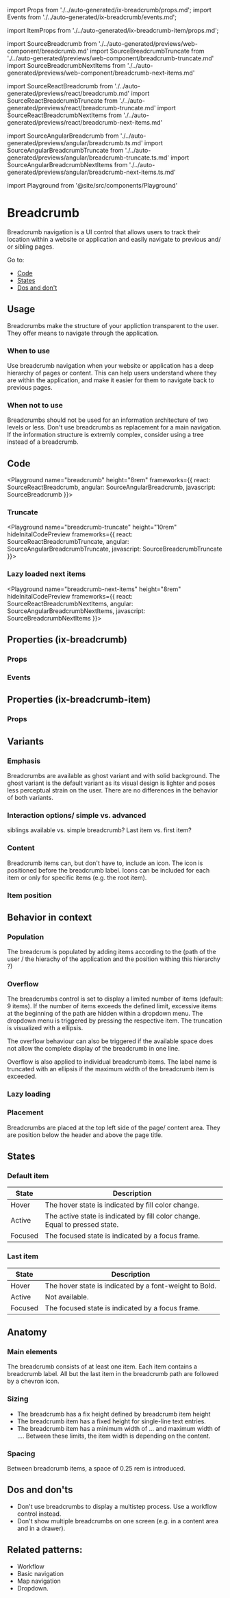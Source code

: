 import Props from './../auto-generated/ix-breadcrumb/props.md';
import Events from './../auto-generated/ix-breadcrumb/events.md';

import ItemProps from './../auto-generated/ix-breadcrumb-item/props.md';

import SourceBreadcrumb from './../auto-generated/previews/web-component/breadcrumb.md'
import SourceBreadcrumbTruncate from './../auto-generated/previews/web-component/breadcrumb-truncate.md'
import SourceBreadcrumbNextItems from './../auto-generated/previews/web-component/breadcrumb-next-items.md'

import SourceReactBreadcrumb from './../auto-generated/previews/react/breadcrumb.md'
import SourceReactBreadcrumbTruncate from './../auto-generated/previews/react/breadcrumb-truncate.md'
import SourceReactBreadcrumbNextItems from './../auto-generated/previews/react/breadcrumb-next-items.md'

import SourceAngularBreadcrumb from './../auto-generated/previews/angular/breadcrumb.ts.md'
import SourceAngularBreadcrumbTruncate from './../auto-generated/previews/angular/breadcrumb-truncate.ts.md'
import SourceAngularBreadcrumbNextItems from './../auto-generated/previews/angular/breadcrumb-next-items.ts.md'

import Playground from '@site/src/components/Playground'

# Breadcrumb

Breadcrumb navigation is a UI control that allows users to track their location within a website or application and easily navigate to previous and/ or sibling pages.

<!-- What is offered by the iX component?  -->

<!-- Add here illustration breadcrumb overview -->

Go to:
- [Code](#code)
- [States](#states)
- [Dos and don't](#dos-and-don't)

## Usage

Breadcrumbs make the structure of your appliction transparent to the user. They offer means to navigate through the application.

### When to use

Use breadcrumb navigation when your website or application has a deep hierarchy of pages or content. This can help users understand where they are within the application, and make it easier for them to navigate back to previous pages.

### When not to use

Breadcrumbs should not be used for an information architecture of two levels or less. Don't use breadcrumbs as replacement for a main navigation. If the information structure is extremly complex, consider using a tree instead of a breadcrumb. 

## Code

<Playground
name="breadcrumb"
height="8rem"
frameworks={{
    react: SourceReactBreadcrumb,
    angular: SourceAngularBreadcrumb,
    javascript: SourceBreadcrumb
}}>
</Playground>

### Truncate

<Playground
name="breadcrumb-truncate"
height="10rem"
hideInitalCodePreview
frameworks={{
    react: SourceReactBreadcrumbTruncate,
    angular: SourceAngularBreadcrumbTruncate,
    javascript: SourceBreadcrumbTruncate
}}>
</Playground>

### Lazy loaded next items

<Playground
name="breadcrumb-next-items"
height="8rem"
hideInitalCodePreview
frameworks={{
    react: SourceReactBreadcrumbNextItems,
    angular: SourceAngularBreadcrumbNextItems,
    javascript: SourceBreadcrumbNextItems
}}>
</Playground>

## Properties (ix-breadcrumb)

### Props

<Props />

### Events

<Events />

## Properties (ix-breadcrumb-item)

### Props

<ItemProps />

## Variants

<!-- add illustration -->

### Emphasis 

Breadcrumbs are available as ghost variant and with solid background. The ghost variant is the default variant as its visual design is lighter and poses less perceptual strain on the user. There are no differences in the behavior of both variants.

<!-- add illustration -->

### Interaction options/ simple vs. advanced

siblings available vs. simple breadcrumb? Last item vs. first item?

<!-- add illustration -->
<!-- what is the leading difference for item look: no siblings or position in the path? -->

### Content

Breadcrumb items can, but don't have to, include an icon. The icon is positioned before the breadcrumb label. Icons can be included for each item or only for specific items (e.g. the root item).

### Item position

<!-- content depends on interaction option variant -->

## Behavior in context

### Population

The breadcrum is populated by adding items according to the (path of the user / the hierachy of the application and the position withing this hierarchy ?)

<!-- which one is it? -->

### Overflow 

The breadcrumbs control is set to display a limited number of items (default: 9 items). If the number of items exceeds the defined limit, excessive items at the beginning of the path are hidden within a dropdown menu. The dropdown menu is triggered by pressing the respective item. The truncation is visualized with a ellipsis.

The overflow behaviour can also be triggered if the available space does not allow the complete display of the breadcrumb in one line.

<!-- add illustration -->
<!-- Open question: ellipsis is text or icon?  -->

Overflow is also applied to individual breadcrumb items. The label name is truncated with an ellipsis if the maximum width of the breadcrumb item is exceeded.

<!-- add illustration -->
<!-- Open question: How is the limit defined for the labels? -->

### Lazy loading

<!-- add illustration -->
<!-- Open question: How is it done? -->

### Placement

Breadcrumbs are placed at the top left side of the page/ content area. They are position below the header and above the page title.

## States

### Default item

| State   | Description                                                                 |
| --------| --------------------------------------------------------------------------- |
| Hover   | The hover state is indicated by fill color change.                          |
| Active  | The active state is indicated by fill color change. Equal to pressed state. |
| Focused | The focused state is indicated by a focus frame.                            |

### Last item

| State   | Description                                                                 |
| --------| --------------------------------------------------------------------------- |
| Hover   | The hover state is indicated by a font-weight to Bold.                      |
| Active  | Not available.                                                              |
| Focused | The focused state is indicated by a focus frame.                            |

<!-- focused state on last item/ no siblings available? -->

## Anatomy

### Main elements

The breadcrumb consists of at least one item. Each item contains a breadcrumb label. All but the last item in the breadcrumb path are followed by a chevron icon. 

<!-- add illustration -->

### Sizing

- The breadcrumb has a fix height defined by breadcrumb item height
- The breadcrumb item has a fixed height for single-line text entries.
- The breadcrumb item has a minimum width of ... and maximum width of .... Between these limits, the item width is depending on the content.

### Spacing

Between breadcrumb items, a space of 0.25 rem is introduced. 

## Dos and don'ts

- Don't use breadcrumbs to display a multistep process. Use a workflow control instead.
- Don't show multiple breadcrumbs on one screen (e.g. in a content area and in a drawer).

## Related patterns:

- Workflow
- Basic navigation
- Map navigation
- Dropdown.
